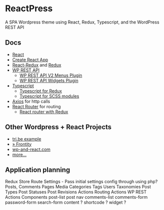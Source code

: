 # ReactPress
A SPA Wordpress theme using React, Redux, Typescript, and the WordPress REST API

## Docs
- [React](https://reactjs.org/)
- [Create React App](https://facebook.github.io/create-react-app/)
- [React-Redux](https://react-redux.js.org/) and [Redux](https://redux.js.org/)
- [WP REST API](https://developer.wordpress.org/rest-api/)
	- [WP REST API V2 Menus Plugin](https://wordpress.org/plugins/wp-rest-api-v2-menus/)
	- [WP REST API Widgets Plugin](https://wordpress.org/plugins/wp-rest-api-sidebars/)
- [Typescript](https://www.typescriptlang.org/)
	- [Typescript for Redux](https://redux.js.org/recipes/usage-with-typescript)
	- [Typescript for SCSS modules](https://gist.github.com/Hotell/01035a3ec202245d6b97937444140877)
- [Axios](https://github.com/axios/axios) for http calls
- [React Router](https://reacttraining.com/react-router/) for routing
	- [React router with Redux](https://redux.js.org/advanced/usage-with-react-router)

## Other Wordpress + React Projects
- [tri.be example](https://tri.be/blog/redux-react-and-the-wordpress-rest-api-v2/)
- [» Frontity](https://frontity.org/)
- [wp-and-react.com](https://wp-and-react.com/reactredux-wordpress-theme/#/)
- [more...](https://blog.frontity.org/10-wordpress-themes-built-with-react/)

## Application planning
Redux
	Store
		Route
		Settings - Pass initial settings config through using php?
		Posts, Comments
		Pages
		Media
		Categories
		Tags
		Users
		Taxonomies
		Post Types
		Post Statuses
		Post Revisions
	Actions
		Routing Actions
		WP REST Actions
Components
	post-list
	post
	nav
	comments-list
	comments-form
	password-form
	search-form
	content ?
	shortcode ?
	widget ?



